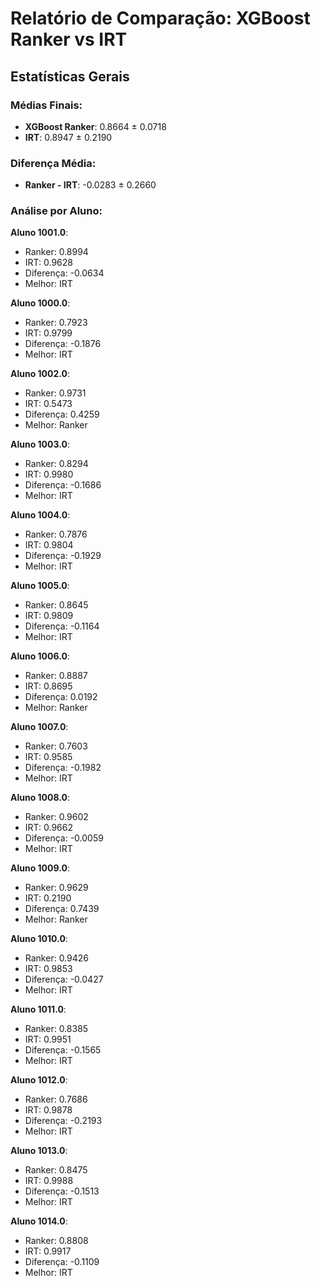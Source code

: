 
# Relatório de Comparação: XGBoost Ranker vs IRT

## Estatísticas Gerais

### Médias Finais:
- **XGBoost Ranker**: 0.8664 ± 0.0718
- **IRT**: 0.8947 ± 0.2190

### Diferença Média:
- **Ranker - IRT**: -0.0283 ± 0.2660

### Análise por Aluno:

**Aluno 1001.0**:
- Ranker: 0.8994
- IRT: 0.9628
- Diferença: -0.0634
- Melhor: IRT

**Aluno 1000.0**:
- Ranker: 0.7923
- IRT: 0.9799
- Diferença: -0.1876
- Melhor: IRT

**Aluno 1002.0**:
- Ranker: 0.9731
- IRT: 0.5473
- Diferença: 0.4259
- Melhor: Ranker

**Aluno 1003.0**:
- Ranker: 0.8294
- IRT: 0.9980
- Diferença: -0.1686
- Melhor: IRT

**Aluno 1004.0**:
- Ranker: 0.7876
- IRT: 0.9804
- Diferença: -0.1929
- Melhor: IRT

**Aluno 1005.0**:
- Ranker: 0.8645
- IRT: 0.9809
- Diferença: -0.1164
- Melhor: IRT

**Aluno 1006.0**:
- Ranker: 0.8887
- IRT: 0.8695
- Diferença: 0.0192
- Melhor: Ranker

**Aluno 1007.0**:
- Ranker: 0.7603
- IRT: 0.9585
- Diferença: -0.1982
- Melhor: IRT

**Aluno 1008.0**:
- Ranker: 0.9602
- IRT: 0.9662
- Diferença: -0.0059
- Melhor: IRT

**Aluno 1009.0**:
- Ranker: 0.9629
- IRT: 0.2190
- Diferença: 0.7439
- Melhor: Ranker

**Aluno 1010.0**:
- Ranker: 0.9426
- IRT: 0.9853
- Diferença: -0.0427
- Melhor: IRT

**Aluno 1011.0**:
- Ranker: 0.8385
- IRT: 0.9951
- Diferença: -0.1565
- Melhor: IRT

**Aluno 1012.0**:
- Ranker: 0.7686
- IRT: 0.9878
- Diferença: -0.2193
- Melhor: IRT

**Aluno 1013.0**:
- Ranker: 0.8475
- IRT: 0.9988
- Diferença: -0.1513
- Melhor: IRT

**Aluno 1014.0**:
- Ranker: 0.8808
- IRT: 0.9917
- Diferença: -0.1109
- Melhor: IRT
